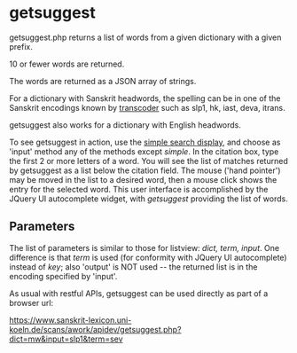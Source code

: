 # getsuggest

getsuggest.php returns a list of words from a given dictionary with a given prefix.

10 or fewer words are returned.

The words are returned as a JSON array of strings.

For a dictionary with Sanskrit headwords, the spelling can be in one of the Sanskrit encodings known by [transcoder](transcoder.md) such as slp1, hk, iast, deva, itrans.   

getsuggest also works for a dictionary with English headwords.

To see getsuggest in action, use the [simple search display](https:www.sanskrit-lexicon.uni-koeln.de/scans/awork/apidev/simple-search/v1.0/list-0.2s.html), and choose as 'input' method any of the methods except *simple*.  In the citation box, type the first 2 or more letters of a word.  You will see the list of matches returned by getsuggest as a list below the citation field. The mouse ('hand pointer') may be moved in the list to a desired word, then a mouse click shows the entry for the selected word.  This user interface is accomplished by the
JQuery UI autocomplete widget, with *getsuggest* providing the list of words.


## Parameters
The list of parameters is similar to those for listview:  *dict, term, input*.  One difference is that *term* is used (for conformity with JQuery UI autocomplete) instead of *key*;  also 'output' is NOT used -- the returned list is in the encoding specified by 'input'.

As usual with restful APIs,  getsuggest can be used directly as part of a browser url:

https://www.sanskrit-lexicon.uni-koeln.de/scans/awork/apidev/getsuggest.php?dict=mw&input=slp1&term=sev

